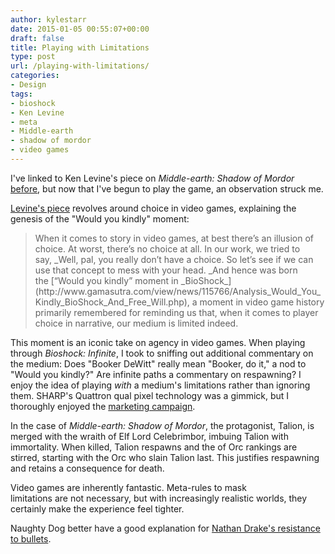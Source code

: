 ```yaml
---
author: kylestarr
date: 2015-01-05 00:55:07+00:00
draft: false
title: Playing with Limitations
type: post
url: /playing-with-limitations/
categories:
- Design
tags:
- bioshock
- Ken Levine
- meta
- Middle-earth
- shadow of mordor
- video games
---
```


I've linked to Ken Levine's piece on _Middle-earth: Shadow of Mordor_ [before](https://www.zerocounts.net/2014/12/17/the-first-open-narrative-game/), but now that I've begun to play the game, an observation struck me.

[Levine's piece](https://medium.com/matter/the-road-goes-ever-on-105f33453e55) revolves around choice in video games, explaining the genesis of the "Would you kindly" moment:


<blockquote>When it comes to story in video games, at best there’s an illusion of choice. At worst, there’s no choice at all. In our work, we tried to say, _Well, pal, you really don’t have a choice. So let’s see if we can use that concept to mess with your head. _And hence was born the [“Would you kindly” moment in _BioShock_](http://www.gamasutra.com/view/news/115766/Analysis_Would_You_Kindly_BioShock_And_Free_Will.php), a moment in video game history primarily remembered for reminding us that, when it comes to player choice in narrative, our medium is limited indeed.</blockquote>


This moment is an iconic take on agency in video games. When playing through _Bioshock: Infinite_, I took to sniffing out additional commentary on the medium: Does "Booker DeWitt" really mean "Booker, do it," a nod to "Would you kindly?" Are infinite paths a commentary on respawning? I enjoy the idea of playing _with_ a medium's limitations rather than ignoring them. SHARP's Quattron qual pixel technology was a gimmick, but I thoroughly enjoyed the [marketing campaign](https://www.youtube.com/watch?v=M4DK1Yx4R6k).

In the case of _Middle-earth: Shadow of Mordor_, the protagonist, Talion, is merged with the wraith of Elf Lord Celebrimbor, imbuing Talion with immortality. When killed, Talion respawns and the of Orc rankings are stirred, starting with the Orc who slain Talion last. This justifies respawning and retains a consequence for death.

Video games are inherently fantastic. Meta-rules to mask limitations are not necessary, but with increasingly realistic worlds, they certainly make the experience feel tighter.

Naughty Dog better have a good explanation for [Nathan Drake's resistance to bullets](https://www.youtube.com/watch?v=Ow2cL-pp6p8).
